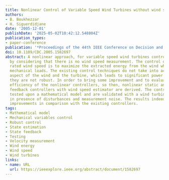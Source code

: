 ```yaml
---
title: Nonlinear Control of Variable Speed Wind Turbines without wind speed measurement
authors:
- B. Boukhezzar
- H. Siguerdidjane
date: '2005-12-01'
publishDate: '2025-05-02T10:42:12.548804Z'
publication_types:
- paper-conference
publication: '*Proceedings of the 44th IEEE Conference on Decision and Control*'
doi: 10.1109/CDC.2005.1582697
abstract: A nonlinear approach, for variable speed wind turbines control, is presented
  by considering that there is no wind speed measurement. The control objective below
  rated wind speed is to maximize the extracted energy from the wind while reducing
  mechanical loads. The existing control techniques do not take into account the dynamical
  aspect of the wind and the turbine, which leads to significant power losses, besides,
  they are not robust. In order to bring some improvement and to evaluate the applicability
  efficiency of the nonlinear controllers, so then, nonlinear static and dynamic state
  feedback controllers with wind speed estimator are derived. The controllers are
  tested upon a mathematical model and are validated with a wind turbine simulator,
  in presence of disturbances and measurement noise. The results indeed show significant
  improvements in comparison with the existing controllers.
tags:
- Mathematical model
- Mechanical variables control
- Robust control
- State estimation
- State feedback
- Testing
- Velocity measurement
- Wind energy
- Wind speed
- Wind turbines
links:
- name: URL
  url: https://ieeexplore.ieee.org/abstract/document/1582697
---
```

